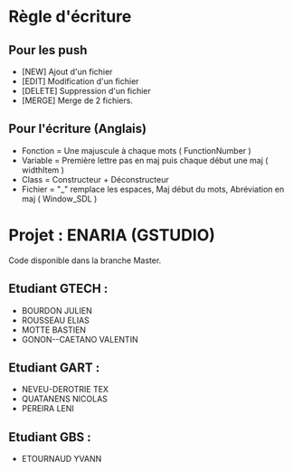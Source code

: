 # Règle d'écriture

## Pour les push
- [NEW] Ajout d'un fichier
- [EDIT] Modification d'un fichier
- [DELETE] Suppression d'un fichier
- [MERGE] Merge de 2 fichiers.

## Pour l'écriture (Anglais)
- Fonction = Une majuscule à chaque mots ( FunctionNumber ) 
- Variable = Première lettre pas en maj puis chaque début une maj ( widthItem )
- Class = Constructeur + Déconstructeur
- Fichier = "_" remplace les espaces, Maj début du mots, Abréviation en maj ( Window_SDL )

# Projet : ENARIA (GSTUDIO)

Code disponible dans la branche Master.

## Etudiant GTECH :
- BOURDON JULIEN
- ROUSSEAU ELIAS
- MOTTE BASTIEN
- GONON--CAETANO VALENTIN
## Etudiant GART :
- NEVEU-DEROTRIE TEX
- QUATANENS NICOLAS
- PEREIRA LENI
## Etudiant GBS :
- ETOURNAUD YVANN
